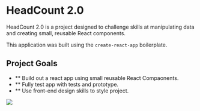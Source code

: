 # HeadCount 2.0

HeadCount 2.0 is a project designed to challenge skills at manipulating data and creating small, reusable React components.  

This application was built using the `create-react-app` boilerplate. 

## Project Goals
  * ** Build out a react app using small reusable React Compaonents.
  * ** Fully test app with tests and prototype.
  * ** Use front-end design skills to style project.


<img src ='public/HeadCountScreenshot'>
